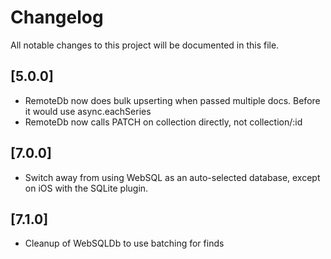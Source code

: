 # Changelog
All notable changes to this project will be documented in this file.

## [5.0.0]

* RemoteDb now does bulk upserting when passed multiple docs. Before it would use async.eachSeries
* RemoteDb now calls PATCH on collection directly, not collection/:id

## [7.0.0]

* Switch away from using WebSQL as an auto-selected database, except on iOS with the SQLite plugin.

## [7.1.0]

* Cleanup of WebSQLDb to use batching for finds
